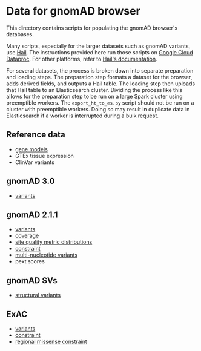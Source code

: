 # Data for gnomAD browser

This directory contains scripts for populating the gnomAD browser's databases.

Many scripts, especially for the larger datasets such as gnomAD variants, use
[Hail](https://hail.is/). The instructions provided here run those scripts on
[Google Cloud Dataproc](https://cloud.google.com/dataproc/). For other platforms,
refer to [Hail's documentation](https://hail.is/docs/0.2/getting_started.html#installation).

For several datasets, the process is broken down into separate preparation and
loading steps. The preparation step formats a dataset for the browser, adds
derived fields, and outputs a Hail table. The loading step then uploads that
Hail table to an Elasticsearch cluster. Dividing the process like this allows
for the preparation step to be run on a large Spark cluster using preemptible
workers. The `export_ht_to_es.py` script should not be run on a cluster with
preemptible workers. Doing so may result in duplicate data in Elasticsearch if
a worker is interrupted during a bulk request.

## Reference data

* [gene models](./docs/gene_models.md)
* GTEx tissue expression
* ClinVar variants

## gnomAD 3.0

* [variants](./docs/gnomad_r3/variants.md)

## gnomAD 2.1.1

* [variants](./docs/gnomad_r2_1/variants.md)
* [coverage](./docs/gnomad_r2_1/coverage.md)
* [site quality metric distributions](./docs/gnomad_r2_1/site_quality_metric_distributions.md)
* [constraint](./docs/gnomad_r2_1/constraint.md)
* [multi-nucleotide variants](./docs/gnomad_r2_1/mnvs.md)
* pext scores

## gnomAD SVs

* [structural variants](./docs/gnomad_sv/sv.md)

## ExAC

* [variants](./docs/exac/variants.md)
* [constraint](./docs/exac/constraint.md)
* [regional missense constraint](./docs/exac/regional_missense_constraint.md)
